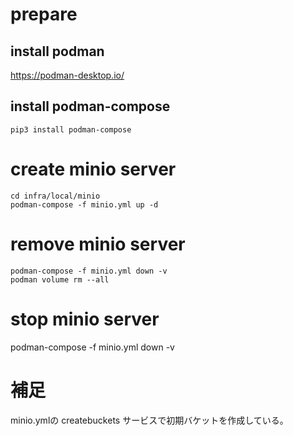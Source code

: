 # prepare
## install podman
https://podman-desktop.io/

## install podman-compose
```
pip3 install podman-compose
```

# create minio server
```
cd infra/local/minio
podman-compose -f minio.yml up -d
```
# remove minio server
```
podman-compose -f minio.yml down -v
podman volume rm --all
```
# stop minio server
podman-compose -f minio.yml down -v

# 補足
minio.ymlの createbuckets サービスで初期バケットを作成している。